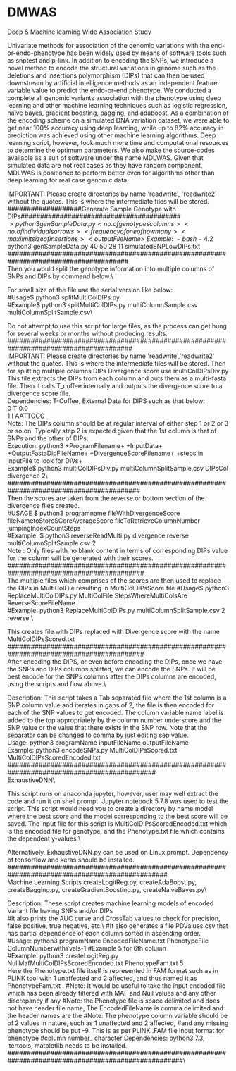 # DMWAS
Deep &amp; Machine learning Wide Association Study

Univariate methods for association of the genomic variations with the end-or-endo-phenotype has been widely used by means of software tools such as snptest and p-link. In addition to encoding the SNPs, we introduce a novel method to encode the structural variations in genome such as the deletions and insertions polymorphism (DIPs) that can then be used downstream by artificial intelligence methods as an independent feature variable value to predict the endo-or-end phenotype. We conducted a complete all genomic variants association with the phenotype using deep learning and other machine learning techniques such as logistic regression, naïve bayes, gradient boosting, bagging, and adaboost. As a combination of the encoding scheme on a simulated DNA variation dataset, we were able to get near 100% accuracy using deep learning, while up to 82% accuracy in prediction was achieved using other machine learning algorithms. Deep learning script, however, took much more time and computational resources to determine the optimum parameters. We also make the source-codes available as a suit of software under the name MDLWAS.  Given that simulated data are not real cases as they have random component, MDLWAS is positioned to perform better even for algorithms other than deep learning for real case genomic data. 

IMPORTANT: Please create directories by name 'readwrite', 'readwrite2' without the quotes. This is where the intermediate files will be stored. 
###################Generate Sample Genotype with DIPs#########################################\
$>python3 genSampleData.py <no. of genotypes columns> <no. of individuals or rows> <frequency of one of how many> <max limit size of insertions> <outputFileName>\
Example:\
-bash-4.2$ python3 genSampleData.py 40 50 28 11 simulatedSNPLowDIPs.txt\
#######################################################################################\
Then you would split the genotype information into multiple columns of SNPs and DIPs by command below:\

For small size of the file use the serial version like below:\
#Usage$ python3 splitMultiColDIPs.py <inputFileName> <outputFileNameDesired>\
#Example$ python3 splitMultiColDIPs.py multiColumnSample.csv multiColumnSplitSample.csv\
  
Do not attempt to use this script for large files, as the process can get hung for several weeks or months without producing results.\
########################################################################################\
IMPORTANT: Please create directories by name 'readwrite','readwrite2' without the quotes. This is where the intermediate files will be stored. 
Then for splitting multiple columns DIPs Divergence score use multiColDIPsDiv.py\
This file extracts the DIPs from each column and puts them as a multi-fasta file. Then it calls T_coffee internally and outputs the divergence score to a divergence score file.\
Dependencies: T-Coffee, External Data for DIPS such as that below:\
0 T 0.0\
1 I AATTGGC\
Note: The DIPs column should be at regular interval of either step 1 or 2 or 3 or so on. Typically step 2 
 is expected given that the 1st column is that of SNPs and the other of DIPs.\
Execution: python3 +ProgramFilename+ +InputData+ +OutputFastaDipFileName+ +DivergenceScoreFilename+ +steps in inputFile to look for DIVs+ \
Example$ python3 multiColDIPsDiv.py multiColumnSplitSample.csv DIPsCol divergence 2\ 
##########################################################################################\
Then the scores are taken from the reverse or bottom section of the divergence files created.\
#USAGE $ python3 programname fileWithDivergenceScore fileNametoStoreSCoreAverageScore fileToRetrieveColumnNumber jumpingIndexCountSteps\
#Example: $ python3 reverseReadMulti.py divergence reverse multiColumnSplitSample.csv 2\
Note : Only files with no blank content in terms of corresponding DIPs value for the column will be generated with their scores.\
###########################################################################################\
The multiple files which comprises of the scores are then used to replace the DIPs in MultiColFile resulting in MultiColDIPsScore file
#Usage$ python3 ReplaceMultiColDIPs.py MultiColFile StepsWhereMultiColsAre ReverseScoreFileName \
#Example: python3 ReplaceMultiColDIPs.py multiColumnSplitSample.csv 2 reverse \

This creates file with DIPs replaced with Divergence score with the name MultiColDIPsScored.txt\
###########################################################################################\
After encoding the DIPS, or even before encoding the DIPs, once we have the SNPs and DIPs columns splitted, we can encode the SNPs. It will be best encode for the SNPs columns after the DIPs columns are encoded, using the scripts and flow above.\

Description: This script takes a Tab separated file where the 1st column is a SNP column value and iterates in gaps of 2, the file is then encoded  for each of the SNP values to get encoded. The column variable name label is added to the top appropriately by the column number underscore and the  SNP value or the value that there exists in the SNP row. Note that the separator can be changed to comma by just editing sep value.\
 Usage: python3 programName inputFileName outputFileName\
 Example: python3 encodeSNPs.py MultiColDIPsScored.txt MultiColDIPsScoredEncoded.txt\
##############################################################################################\
ExhaustiveDNN\
 
This script runs on anaconda jupyter, however, user may well extract the code and run it on shell prompt. Jupyter notebook 5.7.8 was used to test the script. This script would need you to create a directory by name model where the best score and the model corresponding to the best score will be saved. The input file for this script is MultiColDIPsScoredEncoded.txt which is the encoded file for genotype, and the Phenotype.txt file which contains the dependent y-values.\

Alternatively, ExhaustiveDNN.py can be used on Linux prompt. Dependency of tensorflow and keras should be installed.
#################################################################################################\
Machine Learning Scripts createLogitReg.py, createAdaBoost.py, createBagging.py, createGradientBoosting.py, createNaiveBayes.py\

Description: These script creates machine learning models of encoded Variant file having SNPs and/or DIPs\
#It also prints the AUC curve and CrossTab values to check for precision, false positive, true negative, etc.\ 
#It also generates a file PDValues.csv that has partial dependence of each column sorted in ascending order.\
#Usage: python3 programName EncodedFileName.txt PhenotypeFile ColumnNumberwithYvals-1 #Example 5 for 6th column\
#Example: python3 createLogitReg.py NullMafMultiColDIPsScoredEncoded.txt PhenotypeFam.txt 5 \
Here the Phenotype.txt file itself is represented in FAM format such as in PLINK tool with 1 unaffected and 2 affected, and thus named it as PhenotypeFam.txt . 
#Note: It would be useful to take the input encoded file which has been already filtered with MAF and Null values and any other discrepancy if any
#Note: the Phenotype file is space delimited and does not have header file name, The EncodedFileName is comma delimited and the header names are the 
#Note: The phenotype column variable should be of 2 values in nature, such as 1 unaffected and 2 affected, 
#and any missing phenotype should be put -9. This is as per PLINK .FAM file input format for phenotype
#column number_ character
Dependencies: python3.7.3, itertools, matplotlib needs to be installed. 
#####################################################################################################\




